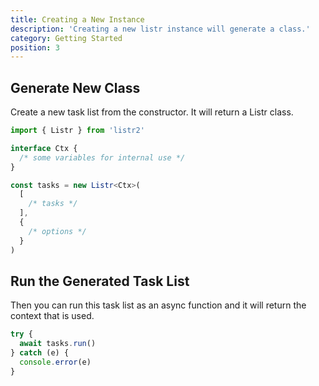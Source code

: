 ```yaml
---
title: Creating a New Instance
description: 'Creating a new listr instance will generate a class.'
category: Getting Started
position: 3
---
```


## Generate New Class

Create a new task list from the constructor. It will return a Listr class.

```typescript
import { Listr } from 'listr2'

interface Ctx {
  /* some variables for internal use */
}

const tasks = new Listr<Ctx>(
  [
    /* tasks */
  ],
  {
    /* options */
  }
)
```

## Run the Generated Task List

Then you can run this task list as an async function and it will return the context that is used.

```typescript
try {
  await tasks.run()
} catch (e) {
  console.error(e)
}
```
